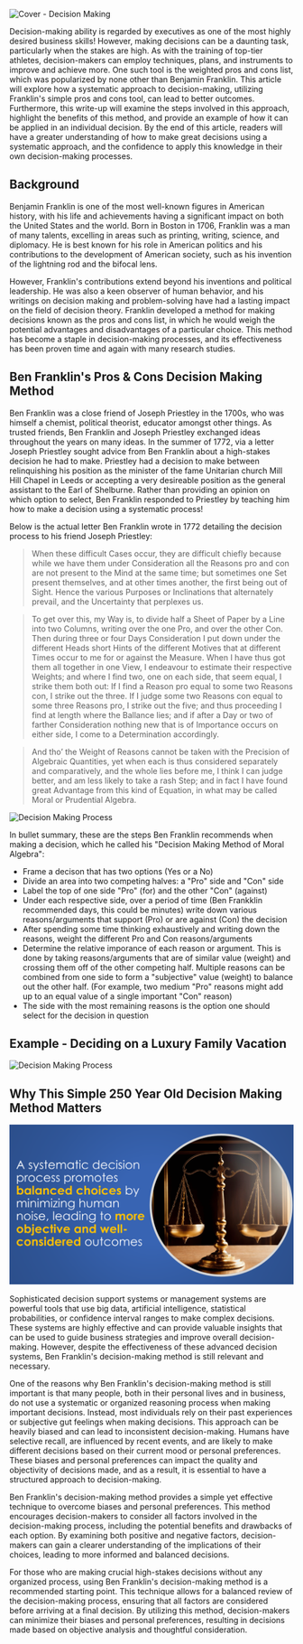 ![Cover - Decision Making](https://raw.githubusercontent.com/bartczernicki/Articles/main/20230326-Make-Great-Decisions-Using-Ben-Franklins-Pros-And-Cons-Method/Image-MakeGreatDecisions.png)

Decision-making ability is regarded by executives as one of the most highly desired business skills! However, making decisions can be a daunting task, particularly when the stakes are high. As with the training of top-tier athletes, decision-makers can employ techniques, plans, and instruments to improve and achieve more. One such tool is the weighted pros and cons list, which was popularized by none other than Benjamin Franklin. This article will explore how a systematic approach to decision-making, utilizing Franklin's simple pros and cons tool, can lead to better outcomes. Furthermore, this write-up will examine the steps involved in this approach, highlight the benefits of this method, and provide an example of how it can be applied in an individual decision. By the end of this article, readers will have a greater understanding of how to make great decisions using a systematic approach, and the confidence to apply this knowledge in their own decision-making processes.

## Background

Benjamin Franklin is one of the most well-known figures in American history, with his life and achievements having a significant impact on both the United States and the world. Born in Boston in 1706, Franklin was a man of many talents, excelling in areas such as printing, writing, science, and diplomacy. He is best known for his role in American politics and his contributions to the development of American society, such as his invention of the lightning rod and the bifocal lens.

However, Franklin's contributions extend beyond his inventions and political leadership. He was also a keen observer of human behavior, and his writings on decision making and problem-solving have had a lasting impact on the field of decision theory. Franklin developed a method for making decisions known as the pros and cons list, in which he would weigh the potential advantages and disadvantages of a particular choice. This method has become a staple in decision-making processes, and its effectiveness has been proven time and again with many research studies.

## Ben Franklin's Pros & Cons Decision Making Method

Ben Franklin was a close friend of Joseph Priestley in the 1700s, who was himself a chemist, political theorist, educator amongst other things. As trusted friends, Ben Franklin and Joseph Priestley exchanged ideas throughout the years on many ideas. In the summer of 1772, via a letter Joseph Priestley sought advice from Ben Franklin about a high-stakes decision he had to make. Priestley had a decision to make between relinquishing his position as the minister of the fame Unitarian church Mill Hill Chapel in Leeds or accepting a very desireable position as the general assistant to the Earl of Shelburne. Rather than providing an opinion on which option to select, Ben Franklin responded to Priestley by teaching him how to make a decision using a systematic process! 

Below is the actual letter Ben Franklin wrote in 1772 detailing the decision process to his friend Joseph Priestley:  
>When these difficult Cases occur, they are difficult chiefly because while we have them under Consideration all the Reasons pro and con are not present to the Mind at the same time; but sometimes one Set present themselves, and at other times another, the first being out of Sight. Hence the various Purposes or Inclinations that alternately prevail, and the Uncertainty that perplexes us.

>To get over this, my Way is, to divide half a Sheet of Paper by a Line into two Columns, writing over the one Pro, and over the other Con. Then during three or four Days Consideration I put down under the different Heads short Hints of the different Motives that at different Times occur to me for or against the Measure. When I have thus got them all together in one View, I endeavour to estimate their respective Weights; and where I find two, one on each side, that seem equal, I strike them both out: If I find a Reason pro equal to some two Reasons con, I strike out the three. If I judge some two Reasons con equal to some three Reasons pro, I strike out the five; and thus proceeding I find at length where the Ballance lies; and if after a Day or two of farther Consideration nothing new that is of Importance occurs on either side, I come to a Determination accordingly.

>And tho’ the Weight of Reasons cannot be taken with the Precision of Algebraic Quantities, yet when each is thus considered separately and comparatively, and the whole lies before me, I think I can judge better, and am less likely to take a rash Step; and in fact I have found great Advantage from this kind of Equation, in what may be called Moral or Prudential Algebra.

![Decision Making Process](https://raw.githubusercontent.com/bartczernicki/Articles/main/20230326-Make-Great-Decisions-Using-Ben-Franklins-Pros-And-Cons-Method/Image-BenFranklinDecisionMakingMethod.png)

In bullet summary, these are the steps Ben Franklin recommends when making a decision, which he called his "Decision Making Method of Moral Algebra":  
- Frame a decison that has two options (Yes or a No)
- Divide an area into two competing halves: a "Pro" side and "Con" side
- Label the top of one side "Pro" (for) and the other "Con" (against)
- Under each respective side, over a period of time (Ben Frankklin recommended days, this could be minutes) write down various reasons/arguments that support (Pro) or are against (Con) the decision
- After spending some time thinking exhaustively and writing down the reasons, weight the different Pro and Con reasons/arguments
- Determine the relative imporance of each reason or argument. This is done by taking reasons/arguments that are of similar value (weight) and crossing them off of the other competing half. Multiple reasons can be combined from one side to form a "subjective" value (weight) to balance out the other half. (For example, two medium "Pro" reasons might add up to an equal value of a single important "Con" reason)
- The side with the most remaining reasons is the option one should select for the decision in question

## Example - Deciding on a Luxury Family Vacation

![Decision Making Process](https://raw.githubusercontent.com/bartczernicki/Articles/main/20230326-Make-Great-Decisions-Using-Ben-Franklins-Pros-And-Cons-Method/Image-VacationDecisionMaking.png)

## Why This Simple 250 Year Old Decision Making Method Matters

![Decision Making - Balanced Outcomes](https://raw.githubusercontent.com/bartczernicki/Articles/main/20230326-Make-Great-Decisions-Using-Ben-Franklins-Pros-And-Cons-Method/Image-BalancedOutcomes.png)

Sophisticated decision support systems or management systems are powerful tools that use big data, artificial intelligence, statistical probabilities, or confidence interval ranges to make complex decisions. These systems are highly effective and can provide valuable insights that can be used to guide business strategies and improve overall decision-making. However, despite the effectiveness of these advanced decision systems, Ben Franklin's decision-making method is still relevant and necessary.

One of the reasons why Ben Franklin's decision-making method is still important is that many people, both in their personal lives and in business, do not use a systematic or organized reasoning process when making important decisions. Instead, most individuals rely on their past experiences or subjective gut feelings when making decisions. This approach can be heavily biased and can lead to inconsistent decision-making. Humans have selective recall, are influenced by recent events, and are likely to make different decisions based on their current mood or personal preferences. These biases and personal preferences can impact the quality and objectivity of decisions made, and as a result, it is essential to have a structured approach to decision-making.

Ben Franklin's decision-making method provides a simple yet effective technique to overcome biases and personal preferences. This method encourages decision-makers to consider all factors involved in the decision-making process, including the potential benefits and drawbacks of each option. By examining both positive and negative factors, decision-makers can gain a clearer understanding of the implications of their choices, leading to more informed and balanced decisions.

For those who are making crucial high-stakes decisions without any organized process, using Ben Franklin's decision-making method is a recommended starting point. This technique allows for a balanced review of the decision-making process, ensuring that all factors are considered before arriving at a final decision. By utilizing this method, decision-makers can minimize their biases and personal preferences, resulting in decisions made based on objective analysis and thoughtful consideration.
